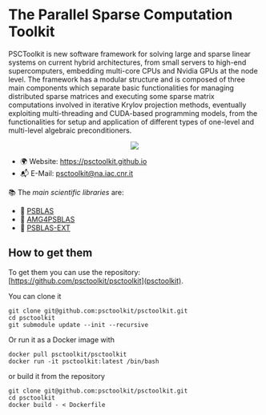 # The Parallel Sparse Computation Toolkit

PSCToolkit is new software framework for solving large and sparse linear systems on current hybrid architectures, from small servers to high-end supercomputers, embedding multi-core CPUs and Nvidia GPUs at the node level. The framework has a modular structure and is composed of three main components which separate basic functionalities for managing distributed sparse matrices and executing some sparse matrix computations involved in iterative Krylov projection methods, eventually exploiting multi-threading and CUDA-based programming models, from the functionalities for setup and application of different types of one-level and multi-level algebraic preconditioners.

<p align="center">
  <a href="https://skillicons.dev">
    <img src="https://skillicons.dev/icons?i=fortran,c,cpp" />
  </a>
</p>

- :earth_africa: Website: https://psctoolkit.github.io
- :mailbox_with_mail: E-Mail: psctoolkit@na.iac.cnr.it

:books: The *main scientific libraries* are:
- :blue_book: [PSBLAS](https://github.com/sfilippone/psblas3)
- :blue_book: [AMG4PSBLAS](https://github.com/sfilippone/amg4psblas)
- :blue_book: [PSBLAS-EXT](https://github.com/sfilippone/psblas3-ext)

## How to get them

To get them you can use the repository: [https://github.com/psctoolkit/psctoolkit](psctoolkit).

You can clone it
```
git clone git@github.com:psctoolkit/psctoolkit.git
cd psctoolkit
git submodule update --init --recursive
```
Or run it as a Docker image with
```
docker pull psctoolkit/psctoolkit
docker run -it psctoolkit:latest /bin/bash
```
or build it from the repository
```
git clone git@github.com:psctoolkit/psctoolkit.git
cd psctoolkit
docker build - < Dockerfile
```
